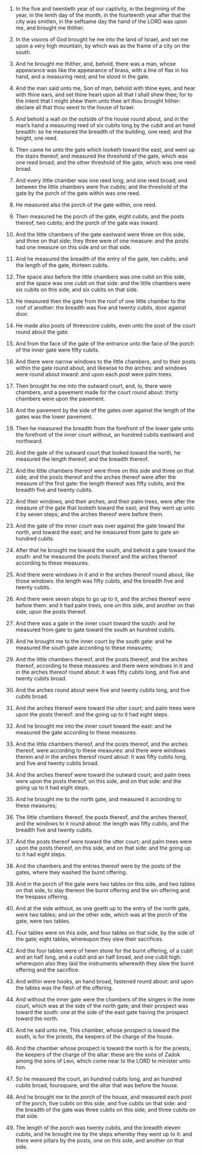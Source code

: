 1. In the five and twentieth year of our captivity, in the beginning
of the year, in the tenth day of the month, in the fourteenth year
after that the city was smitten, in the selfsame day the hand of the
LORD was upon me, and brought me thither.

2. In the visions of God brought he me into the land of Israel, and
set me upon a very high mountain, by which was as the frame of a city
on the south.

3. And he brought me thither, and, behold, there was a man, whose
appearance was like the appearance of brass, with a line of flax in
his hand, and a measuring reed; and he stood in the gate.

4. And the man said unto me, Son of man, behold with thine eyes, and
hear with thine ears, and set thine heart upon all that I shall shew
thee; for to the intent that I might shew them unto thee art thou
brought hither: declare all that thou seest to the house of Israel.

5. And behold a wall on the outside of the house round about, and in
the man’s hand a measuring reed of six cubits long by the cubit and an
hand breadth: so he measured the breadth of the building, one reed;
and the height, one reed.

6. Then came he unto the gate which looketh toward the east, and
went up the stairs thereof, and measured the threshold of the gate,
which was one reed broad; and the other threshold of the gate, which
was one reed broad.

7. And every little chamber was one reed long, and one reed broad;
and between the little chambers were five cubits; and the threshold of
the gate by the porch of the gate within was one reed.

8. He measured also the porch of the gate within, one reed.

9. Then measured he the porch of the gate, eight cubits; and the
posts thereof, two cubits; and the porch of the gate was inward.

10. And the little chambers of the gate eastward were three on this
side, and three on that side; they three were of one measure: and the
posts had one measure on this side and on that side.

11. And he measured the breadth of the entry of the gate, ten
cubits; and the length of the gate, thirteen cubits.

12. The space also before the little chambers was one cubit on this
side, and the space was one cubit on that side: and the little
chambers were six cubits on this side, and six cubits on that side.

13. He measured then the gate from the roof of one little chamber to
the roof of another: the breadth was five and twenty cubits, door
against door.

14. He made also posts of threescore cubits, even unto the post of
the court round about the gate.

15. And from the face of the gate of the entrance unto the face of
the porch of the inner gate were fifty cubits.

16. And there were narrow windows to the little chambers, and to
their posts within the gate round about, and likewise to the arches:
and windows were round about inward: and upon each post were palm
trees.

17. Then brought he me into the outward court, and, lo, there were
chambers, and a pavement made for the court round about: thirty
chambers were upon the pavement.

18. And the pavement by the side of the gates over against the
length of the gates was the lower pavement.

19. Then he measured the breadth from the forefront of the lower
gate unto the forefront of the inner court without, an hundred cubits
eastward and northward.

20. And the gate of the outward court that looked toward the north,
he measured the length thereof, and the breadth thereof.

21. And the little chambers thereof were three on this side and
three on that side; and the posts thereof and the arches thereof were
after the measure of the first gate: the length thereof was fifty
cubits, and the breadth five and twenty cubits.

22. And their windows, and their arches, and their palm trees, were
after the measure of the gate that looketh toward the east; and they
went up unto it by seven steps; and the arches thereof were before
them.

23. And the gate of the inner court was over against the gate toward
the north, and toward the east; and he measured from gate to gate an
hundred cubits.

24. After that he brought me toward the south, and behold a gate
toward the south: and he measured the posts thereof and the arches
thereof according to these measures.

25. And there were windows in it and in the arches thereof round
about, like those windows: the length was fifty cubits, and the
breadth five and twenty cubits.

26. And there were seven steps to go up to it, and the arches
thereof were before them: and it had palm trees, one on this side, and
another on that side, upon the posts thereof.

27. And there was a gate in the inner court toward the south: and he
measured from gate to gate toward the south an hundred cubits.

28. And he brought me to the inner court by the south gate: and he
measured the south gate according to these measures;

29. And the
little chambers thereof, and the posts thereof, and the arches
thereof, according to these measures: and there were windows in it and
in the arches thereof round about: it was fifty cubits long, and five
and twenty cubits broad.

30. And the arches round about were five and twenty cubits long, and
five cubits broad.

31. And the arches thereof were toward the utter court; and palm
trees were upon the posts thereof: and the going up to it had eight
steps.

32. And he brought me into the inner court toward the east: and he
measured the gate according to these measures.

33. And the little chambers thereof, and the posts thereof, and the
arches thereof, were according to these measures: and there were
windows therein and in the arches thereof round about: it was fifty
cubits long, and five and twenty cubits broad.

34. And the arches thereof were toward the outward court; and palm
trees were upon the posts thereof, on this side, and on that side: and
the going up to it had eight steps.

35. And he brought me to the north gate, and measured it according
to these measures;

36. The little chambers thereof, the posts
thereof, and the arches thereof, and the windows to it round about:
the length was fifty cubits, and the breadth five and twenty cubits.

37. And the posts thereof were toward the utter court; and palm
trees were upon the posts thereof, on this side, and on that side: and
the going up to it had eight steps.

38. And the chambers and the entries thereof were by the posts of
the gates, where they washed the burnt offering.

39. And in the porch of the gate were two tables on this side, and
two tables on that side, to slay thereon the burnt offering and the
sin offering and the trespass offering.

40. And at the side without, as one goeth up to the entry of the
north gate, were two tables; and on the other side, which was at the
porch of the gate, were two tables.

41. Four tables were on this side, and four tables on that side, by
the side of the gate; eight tables, whereupon they slew their
sacrifices.

42. And the four tables were of hewn stone for the burnt offering,
of a cubit and an half long, and a cubit and an half broad, and one
cubit high: whereupon also they laid the instruments wherewith they
slew the burnt offering and the sacrifice.

43. And within were hooks, an hand broad, fastened round about: and
upon the tables was the flesh of the offering.

44. And without the inner gate were the chambers of the singers in
the inner court, which was at the side of the north gate; and their
prospect was toward the south: one at the side of the east gate having
the prospect toward the north.

45. And he said unto me, This chamber, whose prospect is toward the
south, is for the priests, the keepers of the charge of the house.

46. And the chamber whose prospect is toward the north is for the
priests, the keepers of the charge of the altar: these are the sons of
Zadok among the sons of Levi, which come near to the LORD to minister
unto him.

47. So he measured the court, an hundred cubits long, and an hundred
cubits broad, foursquare; and the altar that was before the house.

48. And he brought me to the porch of the house, and measured each
post of the porch, five cubits on this side, and five cubits on that
side: and the breadth of the gate was three cubits on this side, and
three cubits on that side.

49. The length of the porch was twenty cubits, and the breadth
eleven cubits, and he brought me by the steps whereby they went up to
it: and there were pillars by the posts, one on this side, and another
on that side.
